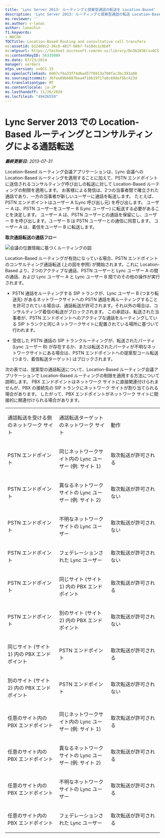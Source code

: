 ```yaml
---
title: 'Lync Server 2013: ルーティングと提案型通話の転送を Location-Based'
description: 'Lync Server 2013: ルーティングと提案型通話の転送 Location-Based。'
ms.reviewer: ''
ms.author: v-lanac
author: lanachin
f1.keywords:
- NOCSH
TOCTitle: Location-Based Routing and consultative call transfers
ms:assetid: b12460c2-36c8-481f-b867-fe10dc1c0bdf
ms:mtpsurl: https://technet.microsoft.com/en-us/library/Dn362836(v=OCS.15)
ms:contentKeyID: 56335089
ms.date: 07/23/2014
manager: serdars
mtps_version: v=OCS.15
ms.openlocfilehash: 0d07cf6a33ff4d6ad57f8913a798fac3bc393a00
ms.sourcegitcommit: 36fee89bb887bea4f18b19f17a8c69daf5bc423d
ms.translationtype: MT
ms.contentlocale: ja-JP
ms.lasthandoff: 11/26/2020
ms.locfileid: "49426559"
---
```

# <a name="location-based-routing-and-consultative-call-transfers-in-lync-server-2013"></a>Lync Server 2013 での Location-Based ルーティングとコンサルティングによる通話転送

<div data-xmlns="http://www.w3.org/1999/xhtml">

<div class="topic" data-xmlns="http://www.w3.org/1999/xhtml" data-msxsl="urn:schemas-microsoft-com:xslt" data-cs="https://msdn.microsoft.com/">

<div data-asp="https://msdn2.microsoft.com/asp">



</div>

<div id="mainSection">

<div id="mainBody">

<span> </span>

_**最終更新日:** 2013-07-31_

Location-Based ルーティング会議アプリケーションは、Lync 会議への Location-Based ルーティングを適用することに加えて、PSTN エンドポイントに送信されるコンサルティング呼び出しの転送に対して Location-Based ルーティングの制限を適用します。 お客様による発信は、2つの当事者間で確立された通話であり、一方の当事者が新しいユーザーに通話を転送します。 たとえば、PSTN エンドポイントはユーザー A (Lync 呼び出し元) を呼び出します。 ユーザー A は、PSTN ユーザーをユーザー B (Lync ユーザー) に転送する必要があることを決定します。 ユーザー A は、PSTN ユーザーとの通話を保留にし、ユーザー B を呼び出します。ユーザー B は PSTN ユーザーとの通信に同意します。 ユーザー A は、着信をユーザー B に転送します。

**取次通話転送の通話フロー**

![会議の位置情報に基づくルーティングの図](images/Dn362836.e4d43d6f-23d2-49c9-b12b-15248a743f92(OCS.15).jpg "会議の位置情報に基づくルーティングの図")

Location-Based ルーティングが有効になっている場合、PSTN エンドポイントのコンサルティング通話転送 (上の図を参照) が開始されます。これに Location-Based より、2つのアクティブな通話、PSTN ユーザーと Lync ユーザー A の間の通話、および Lync ユーザー A と Lync ユーザー B 間でのその他の操作が実行されます。

  - PSTN 通話をルーティングする SIP トランクが、Lync ユーザー B (つまり転送先) があるネットワークサイトへの PSTN 通話を再ルーティングすることを許可されている場合は、通話転送が許可されます。それ以外の場合は、コンサルティング着信の転送がブロックされます。 この承認は、転送された当事者が、PSTN エンドポイントへのアクティブな通話をルーティングしている SIP トランクと同じネットワークサイトに配置されている場所に基づいて行われます。

  - 受信した PSTN 通話の SIP トランクルーティングが、転送されたパーティ (Lync ユーザー B) が存在するか、または転送されたパーティが不明なネットワークサイトにある場合は、PSTN エンドポイントへの提案型コール転送 (つまり、着信転送ターゲット) はブロックされます。

次の表では、提案型の通話転送について、Location-Based ルーティング会議アプリケーションで Location-Based ルーティングの制限を適用する方法について説明します。 PBX エンドポイントはネットワーク サイトに直接関連付けられませんが、PBX の接続先の SIP トランクにネットワーク サイトが割り当てられる場合があります。 したがって、PBX エンドポイントがネットワーク サイトに間接的に関連付けられる場合があります。


<table>
<colgroup>
<col style="width: 33%" />
<col style="width: 33%" />
<col style="width: 33%" />
</colgroup>
<tbody>
<tr class="odd">
<td><p>通話転送を受ける側のネットワーク サイト</p></td>
<td><p>通話転送ターゲットのネットワーク サイト</p></td>
<td><p>動作</p></td>
</tr>
<tr class="even">
<td><p>PSTN エンドポイント</p></td>
<td><p>同じネットワークサイト内の Lync ユーザー (例: サイト 1)</p></td>
<td><p>取次転送が許可される</p></td>
</tr>
<tr class="odd">
<td><p>PSTN エンドポイント</p></td>
<td><p>異なるネットワークサイトの Lync ユーザー (例: サイト 2)</p></td>
<td><p>取次転送が許可されない</p></td>
</tr>
<tr class="even">
<td><p>PSTN エンドポイント</p></td>
<td><p>不明なネットワークサイトの Lync ユーザー</p></td>
<td><p>取次転送が許可されない</p></td>
</tr>
<tr class="odd">
<td><p>PSTN エンドポイント</p></td>
<td><p>フェデレーションされた Lync ユーザー</p></td>
<td><p>取次転送が許可されない</p></td>
</tr>
<tr class="even">
<td><p>PSTN エンドポイント</p></td>
<td><p>同じサイト (サイト 1) 内の PBX エンドポイント</p></td>
<td><p>取次転送が許可される</p></td>
</tr>
<tr class="odd">
<td><p>PSTN エンドポイント</p></td>
<td><p>別のサイト (サイト 2) 内の PBX エンドポイント</p></td>
<td><p>取次転送が許可されない</p></td>
</tr>
<tr class="even">
<td><p>同じサイト (サイト 1) 内の PBX エンドポイント</p></td>
<td><p>PSTN エンドポイント</p></td>
<td><p>取次転送が許可される</p></td>
</tr>
<tr class="odd">
<td><p>別のサイト (サイト 2) 内の PBX エンドポイント</p></td>
<td><p>PSTN エンドポイント</p></td>
<td><p>取次転送が許可されない</p></td>
</tr>
<tr class="even">
<td><p>任意のサイト内の PBX エンドポイント</p></td>
<td><p>同じネットワークサイト内の Lync ユーザー (例: サイト 1)</p></td>
<td><p>取次転送が許可される</p></td>
</tr>
<tr class="odd">
<td><p>任意のサイト内の PBX エンドポイント</p></td>
<td><p>異なるネットワークサイトの Lync ユーザー (例: サイト 2)</p></td>
<td><p>取次転送が許可される</p></td>
</tr>
<tr class="even">
<td><p>任意のサイト内の PBX エンドポイント</p></td>
<td><p>不明なネットワークサイトの Lync ユーザー</p></td>
<td><p>取次転送が許可される</p></td>
</tr>
<tr class="odd">
<td><p>任意のサイト内の PBX エンドポイント</p></td>
<td><p>フェデレーションされた Lync ユーザー</p></td>
<td><p>取次転送が許可される</p></td>
</tr>
</tbody>
</table>


</div>

<span> </span>

</div>

</div>

</div>

